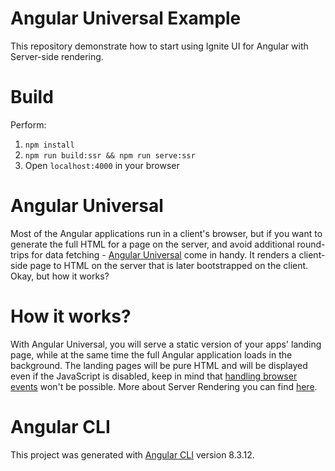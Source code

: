 # Angular Universal Example

This repository demonstrate how to start using Ignite UI for Angular with Server-side rendering. 

# Build

Perform:
1. `npm install`
2. `npm run build:ssr && npm run serve:ssr`
3. Open `localhost:4000` in your browser

# Angular Universal

Most of the Angular applications run in a client's browser, but if you want to generate the full HTML for a page on the server, and avoid additional round-trips for data fetching - [Angular Universal](https://angular.io/guide/universal) come in handy. It renders a client-side page to HTML on the server that is later bootstrapped on the client. Okay, but how it works?

# How it works?

With Angular Universal, you will serve a static version of your apps' landing page, while at the same time the full Angular application loads in the background. The landing pages will be pure HTML and will be displayed even if the JavaScript is disabled, keep in mind that [handling browser events](ssr-rendering.md#things-to-note) won't be possible. More about Server Rendering you can find [here](https://developers.google.com/web/updates/2019/02/rendering-on-the-web).

# Angular CLI
This project was generated with [Angular CLI](https://github.com/angular/angular-cli) version 8.3.12.
